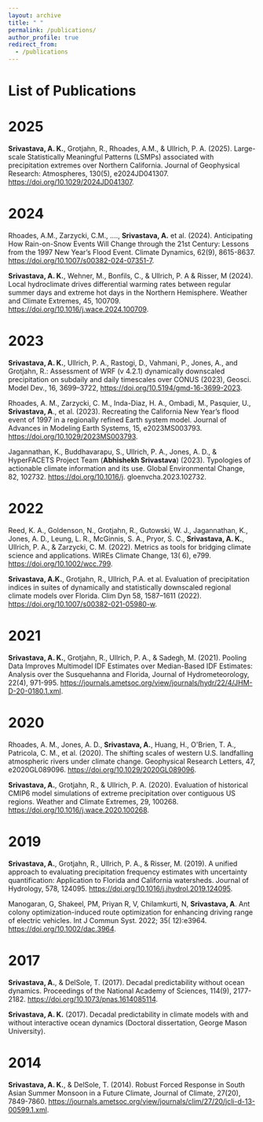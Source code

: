 ```yaml
---
layout: archive
title: " "
permalink: /publications/
author_profile: true
redirect_from:
  - /publications
---
```


List of Publications
======

2025
=====
**Srivastava, A. K.**, Grotjahn, R., Rhoades, A.M., & Ullrich, P. A. (2025). Large-scale Statistically Meaningful Patterns (LSMPs) associated with precipitation extremes over Northern California. Journal of Geophysical Research: Atmospheres, 130(5), e2024JD041307. 
<https://doi.org/10.1029/2024JD041307>.

2024
=====
Rhoades, A.M., Zarzycki, C.M., ...., **Srivastava, A.** et al. (2024). Anticipating How Rain-on-Snow Events Will Change through the 21st
Century: Lessons from the 1997 New Year’s Flood Event. Climate Dynamics, 62(9), 8615-8637. <https://doi.org/10.1007/s00382-024-07351-7>.

**Srivastava, A. K.**, Wehner, M., Bonfils, C., & Ullrich, P. A & Risser, M (2024). Local hydroclimate drives differential warming rates between
regular summer days and extreme hot days in the Northern Hemisphere. Weather and Climate Extremes, 45, 100709. 
<https://doi.org/10.1016/j.wace.2024.100709>.

2023
======
**Srivastava, A. K.**, Ullrich, P. A., Rastogi, D., Vahmani, P., Jones, A., and Grotjahn, R.: Assessment of WRF (v 4.2.1) dynamically
downscaled precipitation on subdaily and daily timescales over CONUS (2023), Geosci. Model Dev., 16, 3699–3722, 
<https://doi.org/10.5194/gmd-16-3699-2023>.

Rhoades, A. M., Zarzycki, C. M., Inda-Diaz, H. A., Ombadi, M., Pasquier, U., **Srivastava, A**., et al. (2023). Recreating the
California New Year’s flood event of 1997 in a regionally refined Earth system model. Journal of Advances in Modeling Earth Systems, 15,
e2023MS003793. <https://doi.org/10.1029/2023MS003793>.

Jagannathan, K., Buddhavarapu, S., Ullrich, P. A., Jones, A. D., & HyperFACETS Project Team (**Abhishekh Srivastava**) (2023). Typologies of actionable climate information and its use. Global Environmental Change, 82, 102732. <https://doi.org/10.1016/j>.
gloenvcha.2023.102732.

2022
======
Reed, K. A., Goldenson, N., Grotjahn, R., Gutowski, W. J., Jagannathan, K., Jones, A. D., Leung, L. R., McGinnis, S. A., Pryor, S. C., **Srivastava, A. K.**, Ullrich, P. A., & Zarzycki, C. M. (2022). Metrics as tools for bridging climate science and applications. WIREs Climate Change, 13( 6), e799. <https://doi.org/10.1002/wcc.799>.

**Srivastava, A.K.**, Grotjahn, R., Ullrich, P.A. et al. Evaluation of precipitation indices in suites of dynamically and statistically downscaled regional climate models over Florida. Clim Dyn 58, 1587–1611 (2022). <https://doi.org/10.1007/s00382-021-05980-w>.

2021
======
**Srivastava, A. K.**, Grotjahn, R., Ullrich, P. A., & Sadegh, M. (2021). Pooling Data Improves Multimodel IDF Estimates over Median-Based IDF Estimates: Analysis over the Susquehanna and Florida, Journal of Hydrometeorology, 22(4), 971-995. <https://journals.ametsoc.org/view/journals/hydr/22/4/JHM-D-20-0180.1.xml>.

2020
======
Rhoades, A. M., Jones, A. D., **Srivastava, A.**, Huang, H., O'Brien, T. A., Patricola, C. M., et al. (2020). The shifting scales of western U.S. landfalling atmospheric rivers under climate change. Geophysical Research Letters, 47, e2020GL089096. <https://doi.org/10.1029/2020GL089096>.

**Srivastava, A.**, Grotjahn, R., & Ullrich, P. A. (2020). Evaluation of historical CMIP6 model simulations of extreme precipitation over contiguous US regions. Weather and Climate Extremes, 29, 100268. <https://doi.org/10.1016/j.wace.2020.100268>.


2019
======
**Srivastava, A.**, Grotjahn, R., Ullrich, P. A., & Risser, M. (2019). A unified approach to evaluating precipitation frequency estimates with uncertainty quantification: Application to Florida and California watersheds. Journal of Hydrology, 578, 124095. <https://doi.org/10.1016/j.jhydrol.2019.124095>.

Manogaran, G, Shakeel, PM, Priyan R, V, Chilamkurti, N, **Srivastava, A**. Ant colony optimization-induced route optimization for enhancing driving range of electric vehicles. Int J Commun Syst. 2022; 35( 12):e3964. <https://doi.org/10.1002/dac.3964>.

2017
======
**Srivastava, A.**, & DelSole, T. (2017). Decadal predictability without ocean dynamics. Proceedings of the National Academy of Sciences, 114(9), 2177-2182. <https://doi.org/10.1073/pnas.1614085114>.

**Srivastava, A. K.** (2017). Decadal predictability in climate models with and without interactive ocean dynamics (Doctoral dissertation, George Mason University).

2014
======
**Srivastava, A. K.**, & DelSole, T. (2014). Robust Forced Response in South Asian Summer Monsoon in a Future Climate, Journal of Climate, 27(20), 7849-7860. <https://journals.ametsoc.org/view/journals/clim/27/20/jcli-d-13-00599.1.xml>.


